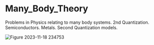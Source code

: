 # Many_Body_Theory
Problems in Physics relating to many body systems. 2nd Quantization. Semiconductors. Metals. Second Quantization models.



![Figure 2023-11-18 234753](https://github.com/dcthecook/Many_Body_Theory/assets/66822931/0cc1fbb8-b4e5-47f4-86e7-880cc4f4a993)
